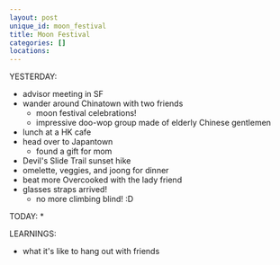 ```yaml
---
layout: post
unique_id: moon_festival
title: Moon Festival
categories: []
locations: 
---
```


YESTERDAY:
* advisor meeting in SF
* wander around Chinatown with two friends
  * moon festival celebrations!
  * impressive doo-wop group made of elderly Chinese gentlemen
* lunch at a HK cafe
* head over to Japantown
  * found a gift for mom
* Devil's Slide Trail sunset hike
* omelette, veggies, and joong for dinner
* beat more Overcooked with the lady friend
* glasses straps arrived!
  * no more climbing blind! :D

TODAY:
* 

LEARNINGS:
* what it's like to hang out with friends
